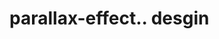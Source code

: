 # parallax-effect.. desgin                                                                                                                                                                                                                                                                                                                                                                                                                                                                                                                                                       
